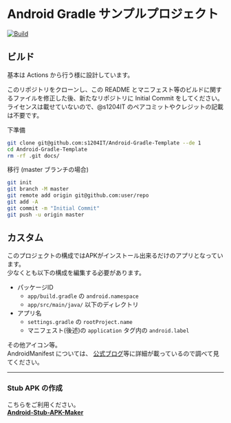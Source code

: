 # Android Gradle サンプルプロジェクト
[![Build](https://github.com/s1204IT/Android-Gradle-Template/actions/workflows/build.yml/badge.svg)](https://github.com/s1204IT/Android-Gradle-Template/actions/workflows/build.yml)

## ビルド
基本は Actions から行う様に設計しています。

このリポジトリをクローンし、この README とマニフェスト等のビルドに関するファイルを修正した後、新たなリポジトリに Initial Commit をしてください。  
ライセンスは載せていないので、@s1204IT のペアコミットやクレジットの記載は不要です。

下準備
```bash
git clone git@github.com:s1204IT/Android-Gradle-Template --de 1
cd Android-Gradle-Template
rm -rf .git docs/
```

移行 (master ブランチの場合)
```bash
git init
git branch -M master
git remote add origin git@github.com:user/repo
git add -A
git commit -m "Initial Commit"
git push -u origin master
```

## カスタム
このプロジェクトの構成ではAPKがインストール出来るだけのアプリとなっています。  
少なくとも以下の構成を編集する必要があります。  
- パッケージID
  - `app/build.gradle` の `android.namespace`
  - `app/src/main/java/` 以下のディレクトリ
- アプリ名
  - `settings.gradle` の `rootProject.name`
  - マニフェスト(後述)の `application` タグ内の `android.label`

その他アイコン等。  
AndroidManifest については、 [公式ブログ](https://developer.android.com/guide/topics/manifest/manifest-intro?hl=ja "アプリ マニフェストの概要  |  Android Developers")等に詳細が載っているので調べて見てください。

---

### Stub APK の作成

こちらをご利用ください｡  
[**Android-Stub-APK-Maker**](https://github.com/s1204IT/Android-Stub-APK-Maker "s1204IT/Android-Stub-APK-Maker")
